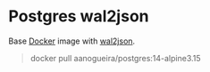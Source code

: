 # Postgres wal2json

Base [Docker](https://hub.docker.com/_/postgres?tab=tags&page=1&name=14-alpine3.15) image
with [wal2json](https://access.crunchydata.com/documentation/wal2json/2.0/).

> docker pull aanogueira/postgres:14-alpine3.15
